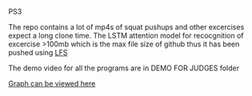 PS3

The repo contains a lot of mp4s of squat pushups and other excercises expect a long clone time.
The LSTM attention model for recocgnition of excercise >100mb which is the max file size of github thus it has been pushed using [LFS](https://git-lfs.com/)








The demo video for all the programs are in DEMO FOR JUDGES folder


[Graph can be viewed here](https://cyclop5-datahack-ps3-hacking-to-streamlitforgraphsgraphs-hqum0h.streamlit.app/)

